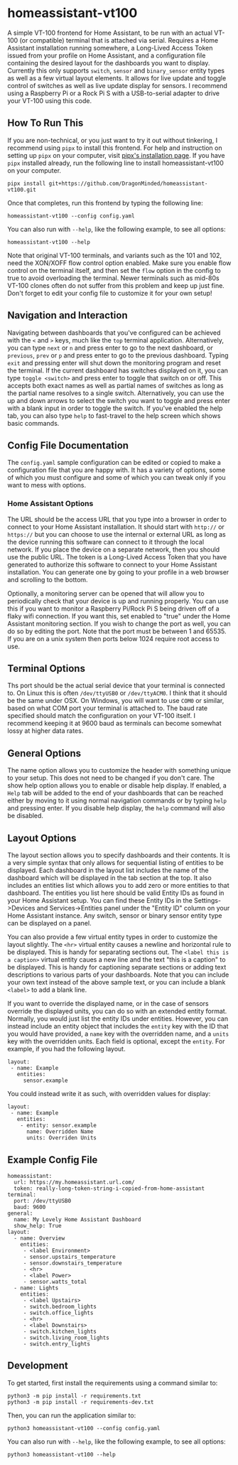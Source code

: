 # homeassistant-vt100

A simple VT-100 frontend for Home Assistant, to be run with an actual VT-100 (or compatible) terminal that is attached via serial. Requires a Home Assistant installation running somewhere, a Long-Lived Access Token issued from your profile on Home Assistant, and a configuration file containing the desired layout for the dashboards you want to display. Currently this only supports `switch`, `sensor` and `binary_sensor` entity types as well as a few virtual layout elements. It allows for live update and toggle control of switches as well as live update display for sensors. I recommend using a Raspberry Pi or a Rock Pi S with a USB-to-serial adapter to drive your VT-100 using this code.

## How To Run This

If you are non-technical, or you just want to try it out without tinkering, I recommend using `pipx` to install this frontend. For help and instruction on setting up `pipx` on your computer, visit [pipx's installation page](https://pipx.pypa.io/stable/installation/). If you have `pipx` installed already, run the following line to install homeassistant-vt100 on your computer.

```
pipx install git+https://github.com/DragonMinded/homeassistant-vt100.git
```

Once that completes, run this frontend by typing the following line:

```
homeassistant-vt100 --config config.yaml
```

You can also run with `--help`, like the following example, to see all options:

```
homeassistant-vt100 --help
```

Note that original VT-100 terminals, and variants such as the 101 and 102, need the XON/XOFF flow control option enabled. Make sure you enable flow control on the terminal itself, and then set the `flow` option in the config to true to avoid overloading the terminal. Newer terminals such as mid-80s VT-100 clones often do not suffer from this problem and keep up just fine. Don't forget to edit your config file to customize it for your own setup!

## Navigation and Interaction

Navigating between dashboards that you've configured can be achieved with the `<` and `>` keys, much like the `top` terminal application. Alternatively, you can type `next` or `n` and press enter to go to the next dashboard, or `previous`, `prev` or `p` and press enter to go to the previous dashboard. Typing `exit` and pressing enter will shut down the monitoring program and reset the terminal. If the current dashboard has switches displayed on it, you can type `toggle <switch>` and press enter to toggle that switch on or off. This accepts both exact names as well as partial names of switches as long as the partial name resolves to a single switch. Alternatively, you can use the up and down arrows to select the switch you want to toggle and press enter with a blank input in order to toggle the switch. If you've enabled the help tab, you can also type `help` to fast-travel to the help screen which shows basic commands.

## Config File Documentation

The `config.yaml` sample configuration can be edited or copied to make a configuration file that you are happy with. It has a variety of options, some of which you must configure and some of which you can tweak only if you want to mess with options.

### Home Assistant Options

The URL should be the access URL that you type into a browser in order to connect to your Home Assistant installation. It should start with `http://` or `https://` but you can choose to use the internal or external URL as long as the device running this software can connect to it through the local network. If you place the device on a separate network, then you should use the public URL. The token is a Long-Lived Access Token that you have generated to authorize this software to connect to your Home Assistant installation. You can generate one by going to your profile in a web browser and scrolling to the bottom.

Optionally, a monitoring server can be opened that will allow you to periodically check that your device is up and running properly. You can use this if you want to monitor a Raspberry Pi/Rock Pi S being driven off of a flaky wifi connection. If you want this, set enabled to "true" under the Home Assistant monitoring section. If you wish to change the port as well, you can do so by editing the port. Note that the port must be between 1 and 65535. If you are on a unix system then ports below 1024 require root access to use.

## Terminal Options

Ths port should be the actual serial device that your terminal is connected to. On Linux this is often `/dev/ttyUSB0` or `/dev/ttyACM0`. I think that it should be the same under OSX. On Windows, you will want to use `COM0` or similar, based on what COM port your terminal is attached to. The baud rate specified should match the configuration on your VT-100 itself. I recommend keeping it at 9600 baud as terminals can become somewhat lossy at higher data rates.

## General Options

The name option allows you to customize the header with something unique to your setup. This does not need to be changed if you don't care. The show help option allows you to enable or disable help display. If enabled, a `Help` tab will be added to the end of your dashboards that can be reached either by moving to it using normal navigation commands or by typing `help` and pressing enter. If you disable help display, the `help` command will also be disabled.

## Layout Options

The layout section allows you to specify dashboards and their contents. It is a very simple syntax that only allows for sequential listing of entities to be displayed. Each dashboard in the layout list includes the name of the dashboard which will be displayed in the tab section at the top. It also includes an entities list which allows you to add zero or more entities to that dashboard. The entities you list here should be valid Entity IDs as found in your Home Assistant setup. You can find these Entity IDs in the Settings->Devices and Services->Entities panel under the "Entity ID" column on your Home Assistant instance. Any switch, sensor or binary sensor entity type can be displayed on a panel.

You can also provide a few virtual entity types in order to customize the layout slightly. The `<hr>` virtual entity causes a newline and horizontal rule to be displayed. This is handy for separating sections out. The `<label this is a caption>` virtual entity caues a new line and the text "this is a caption" to be displayed. This is handy for captioning separate sections or adding text descriptions to various parts of your dashboards. Note that you can include your own text instead of the above sample text, or you can include a blank `<label>` to add a blank line.

If you want to override the displayed name, or in the case of sensors override the displayed units, you can do so with an extended entity format. Normally, you would just list the entity IDs under entities. However, you can instead include an entity object that includes the `entity` key with the ID that you would have provided, a `name` key with the overridden name, and a `units` key with the overridden units. Each field is optional, except the `entity`. For example, if you had the following layout.

```
layout:
 - name: Example
   entities:
     sensor.example
```

You could instead write it as such, with overridden values for display:

```
layout:
 - name: Example
   entities:
    - entity: sensor.example
      name: Overridden Name
      units: Overriden Units
```

## Example Config File

```
homeassistant:
  url: https://my.homeassistant.url.com/
  token: really-long-token-string-i-copied-from-home-assistant
terminal:
  port: /dev/ttyUSB0
  baud: 9600
general:
  name: My Lovely Home Assistant Dashboard
  show_help: True
layout:
  - name: Overview
    entities:
     - <label Environment>
     - sensor.upstairs_temperature
     - sensor.downstairs_temperature
     - <hr>
     - <label Power>
     - sensor.watts_total
  - name: Lights
    entities:
     - <label Upstairs>
     - switch.bedroom_lights
     - switch.office_lights
     - <hr>
     - <label Downstairs>
     - switch.kitchen_lights
     - switch.living_room_lights
     - switch.entry_lights
```

## Development

To get started, first install the requirements using a command similar to:

```
python3 -m pip install -r requirements.txt
python3 -m pip install -r requirements-dev.txt
```

Then, you can run the application similar to:

```
python3 homeassistant-vt100 --config config.yaml
```

You can also run with `--help`, like the following example, to see all options:

```
python3 homeassistant-vt100 --help
```
